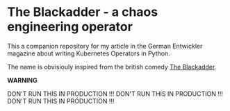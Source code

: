 The Blackadder - a chaos engineering operator
=============================================

This a companion repository for my article in
the German Entwickler magazine about writing
Kubernetes Operators in Python.

The name is obvisiouly inspired from the
british comedy [The Blackadder][1].

**WARNING**

DON'T RUN THIS IN PRODUCTION !!!
DON'T RUN THIS IN PRODUCTION !!!
DON'T RUN THIS IN PRODUCTION !!!

[1]: https://en.wikipedia.org/wiki/The_Black_Adder
